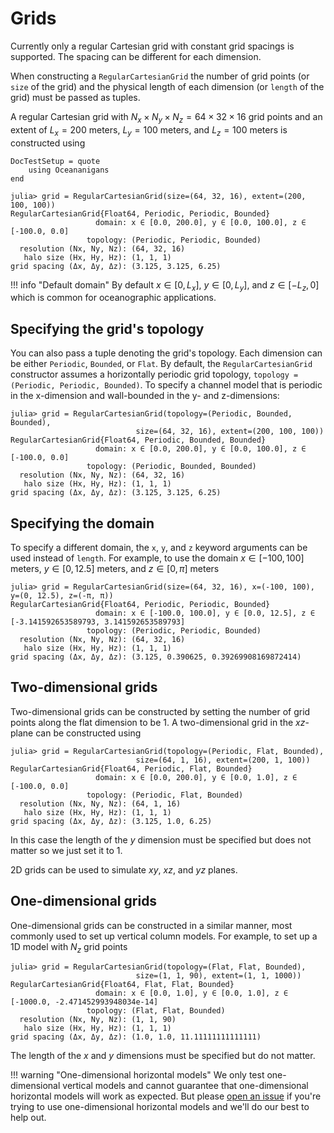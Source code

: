 # Grids

Currently only a regular Cartesian grid with constant grid spacings is supported. The spacing can be different for each
dimension.

When constructing a `RegularCartesianGrid` the number of grid points (or `size` of the grid) and the physical length
of each dimension (or `length` of the grid) must be passed as tuples.

A regular Cartesian grid with $N_x \times N_y \times N_z = 64 \times 32 \times 16$ grid points and an extent of
$L_x = 200$ meters, $L_y = 100$ meters, and $L_z = 100$ meters is constructed using

```@meta
DocTestSetup = quote
    using Oceananigans
end
```

```jldoctest
julia> grid = RegularCartesianGrid(size=(64, 32, 16), extent=(200, 100, 100))
RegularCartesianGrid{Float64, Periodic, Periodic, Bounded}
                   domain: x ∈ [0.0, 200.0], y ∈ [0.0, 100.0], z ∈ [-100.0, 0.0]
                 topology: (Periodic, Periodic, Bounded)
  resolution (Nx, Ny, Nz): (64, 32, 16)
   halo size (Hx, Hy, Hz): (1, 1, 1)
grid spacing (Δx, Δy, Δz): (3.125, 3.125, 6.25)
```

!!! info "Default domain"
    By default $x \in [0, L_x]$, $y \in [0, L_y]$, and $z \in [-L_z, 0]$ which is common for oceanographic applications.

## Specifying the grid's topology

You can also pass a tuple denoting the grid's topology. Each dimension can be either `Periodic`, `Bounded`, or `Flat`.
By default, the `RegularCartesianGrid` constructor assumes a horizontally periodic grid topology,
`topology = (Periodic, Periodic, Bounded)`. To specify a channel model that is periodic in the x-dimension and wall-bounded
in the y- and z-dimensions:

```jldoctest
julia> grid = RegularCartesianGrid(topology=(Periodic, Bounded, Bounded),
                            size=(64, 32, 16), extent=(200, 100, 100))
RegularCartesianGrid{Float64, Periodic, Bounded, Bounded}
                   domain: x ∈ [0.0, 200.0], y ∈ [0.0, 100.0], z ∈ [-100.0, 0.0]
                 topology: (Periodic, Bounded, Bounded)
  resolution (Nx, Ny, Nz): (64, 32, 16)
   halo size (Hx, Hy, Hz): (1, 1, 1)
grid spacing (Δx, Δy, Δz): (3.125, 3.125, 6.25)
```

## Specifying the domain

To specify a different domain, the `x`, `y`, and `z` keyword arguments can be used instead of `length`. For example,
to use the domain $x \in [-100, 100]$ meters, $y \in [0, 12.5]$ meters, and $z \in [0, \pi]$ meters

```jldoctest
julia> grid = RegularCartesianGrid(size=(64, 32, 16), x=(-100, 100), y=(0, 12.5), z=(-π, π))
RegularCartesianGrid{Float64, Periodic, Periodic, Bounded}
                   domain: x ∈ [-100.0, 100.0], y ∈ [0.0, 12.5], z ∈ [-3.141592653589793, 3.141592653589793]
                 topology: (Periodic, Periodic, Bounded)
  resolution (Nx, Ny, Nz): (64, 32, 16)
   halo size (Hx, Hy, Hz): (1, 1, 1)
grid spacing (Δx, Δy, Δz): (3.125, 0.390625, 0.39269908169872414)
```

## Two-dimensional grids

Two-dimensional grids can be constructed by setting the number of grid points along the flat dimension to be 1. A
two-dimensional grid in the $xz$-plane can be constructed using

```jldoctest
julia> grid = RegularCartesianGrid(topology=(Periodic, Flat, Bounded),
                            size=(64, 1, 16), extent=(200, 1, 100))
RegularCartesianGrid{Float64, Periodic, Flat, Bounded}
                   domain: x ∈ [0.0, 200.0], y ∈ [0.0, 1.0], z ∈ [-100.0, 0.0]
                 topology: (Periodic, Flat, Bounded)
  resolution (Nx, Ny, Nz): (64, 1, 16)
   halo size (Hx, Hy, Hz): (1, 1, 1)
grid spacing (Δx, Δy, Δz): (3.125, 1.0, 6.25)
```

In this case the length of the $y$ dimension must be specified but does not matter so we just set it to 1.

2D grids can be used to simulate $xy$, $xz$, and $yz$ planes.

## One-dimensional grids

One-dimensional grids can be constructed in a similar manner, most commonly used to set up vertical column models. For
example, to set up a 1D model with $N_z$ grid points

```jldoctest
julia> grid = RegularCartesianGrid(topology=(Flat, Flat, Bounded),
                            size=(1, 1, 90), extent=(1, 1, 1000))
RegularCartesianGrid{Float64, Flat, Flat, Bounded}
                   domain: x ∈ [0.0, 1.0], y ∈ [0.0, 1.0], z ∈ [-1000.0, -2.471452993948034e-14]
                 topology: (Flat, Flat, Bounded)
  resolution (Nx, Ny, Nz): (1, 1, 90)
   halo size (Hx, Hy, Hz): (1, 1, 1)
grid spacing (Δx, Δy, Δz): (1.0, 1.0, 11.11111111111111)
```

The length of the $x$ and $y$ dimensions must be specified but do not matter.

!!! warning "One-dimensional horizontal models"
    We only test one-dimensional vertical models and cannot guarantee that one-dimensional horizontal models will work
    as expected. But please [open an issue](https://github.com/CLiMA/Oceananigans.jl/issues/new) if you're trying to
    use one-dimensional horizontal models and we'll do our best to help out.
